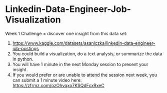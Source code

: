 # Linkedin-Data-Engineer-Job-Visualization
Week 1 Challenge = discover one insight from this data set: 
1. https://www.kaggle.com/datasets/asaniczka/linkedin-data-engineer-job-postings
2. You could build a visualization, do a text analysis, or summarize the data in python.
3. You will have 1 minute in the next Monday session to present your insight.
4. If you would prefer or are unable to attend the session next week, you can submit a 1 minute video here: https://zfrmz.com/ozOhvqxo7KSQdFcxRxeC
